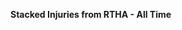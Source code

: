 
<span><span><p dir="auto"><strong>Stacked Injuries from RTHA - All Time</strong></p></span></span><canvas height="0" width="0" style="display: block; box-sizing: border-box; height: 0px; width: 0px;"></canvas>

